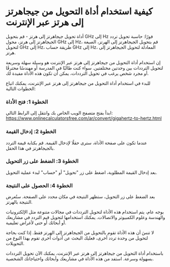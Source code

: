 كيفية استخدام أداة التحويل من جيجاهرتز إلى هرتز عبر الإنترنت
============================================================

أداة تحويل جيجاهرتز إلى هرتز - قم بتحويل GHz إلى Hz فورًا: حاسبة تحويل تردد الجيجاهرتز إلى هرتز، محول GHz إلى Hz، قم بتحويل الجيجاهرتز إلى الهرتز، الصيغة لتحويل GHz إلى Hz، طريقة حساب GHz إلى Hz، المعادلة لتحويل الجيجاهرتز إلى هرتز.

إن استخدام أداة التحويل من جيجاهرتز إلى هرتز عبر الإنترنت هو وسيلة سهلة وسريعة لتحويل الترددات بين وحدتين مختلفتين. سواء كنت طالبًا في المدرسة أو مهندسًا محترفًا أو مجرد شخص يرغب في تحويل الترددات، يمكن أن تكون هذه الأداة مفيدة لك.

للبدء في استخدام أداة التحويل من جيجاهرتز إلى هرتز عبر الإنترنت، يمكنك اتباع الخطوات التالية:

### الخطوة 1: فتح الأداة

ابدأ بفتح متصفح الويب الخاص بك وانتقل إلى الرابط التالي: <https://www.onlinecalculatorsfree.com/ar/convert/gigahertz-to-hertz.html>

### الخطوة 2: إدخال القيمة

عندما تكون على صفحة الأداة، سترى حقلًا لإدخال القيمة. قم بكتابة قيمة التردد بالجيجاهرتز في هذا الحقل.

### الخطوة 3: الضغط على زر التحويل

بعد إدخال القيمة المطلوبة، اضغط على زر "تحويل" أو "حساب" لبدء عملية التحويل.

### الخطوة 4: الحصول على النتيجة

بعد الضغط على زر التحويل، ستظهر النتيجة في مكان محدد على الصفحة. ستُعرض النتيجة بالهرتز.

بوجه عام، يتم استخدام هذه الأداة لتحويل الترددات في مجالات متنوعة مثل الإلكترونيات والهندسة وعلوم الكمبيوتر والاتصالات. يمكنك استخدامها لتحويل قيم التردد في مشاريعك أو أبحاثك أو حتى لأغراض تعليمية.

لا تنسَ أن هذه الأداة تقوم بالتحويل من الجيجاهرتز إلى الهرتز فقط. إذا كنت بحاجة لتحويل من وحدة تردد أخرى، فعليك البحث عن أدوات أخرى تقوم بهذا النوع من التحويلات.

باستخدام أداة التحويل من جيجاهرتز إلى هرتز عبر الإنترنت، يمكنك الآن تحويل الترددات بسهولة وسرعة. استفد من هذه الأداة في مشاريعك وأبحاثك واحتياجاتك الشخصية.